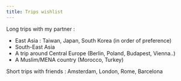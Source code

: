 ```yaml
---
title: Trips wishlist
---
```


Long trips with my partner :
- East Asia : Taiwan, Japan, South Korea (in order of preference)
- South-East Asia 
- A trip around Central Europe (Berlin, Poland, Budapest, Vienna..)
- A Muslim/MENA country (Morocco, Turkey)


Short trips with friends : Amsterdam, London, Rome, Barcelona